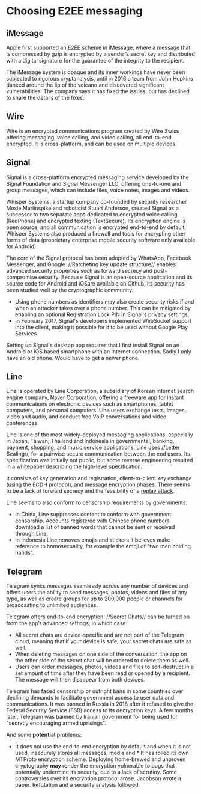 # Choosing E2EE messaging

## iMessage
Apple first supported an E2EE scheme in iMessage, where a message that is compressed by gzip is encrypted by a sender’s secret key and distributed with a digital signature for the guarantee of the integrity to the recipient. 

The iMessage system is opaque and its inner workings have never been subjected to rigorous cryptanalysis, until in 2016 a team from John Hopkins danced around the lip of the volcano and discovered significant vulnerabilities. The company says it has fixed the issues, but has declined to share the details of the fixes.

## Wire
Wire is an encrypted communications program created by Wire Swiss offering messaging, voice calling, and video calling, all end-to-end encrypted. It is cross-platform, and can be used on multiple devices.

## Signal
Signal is a cross-platform encrypted messaging service developed by the Signal Foundation and Signal Messenger LLC, offering one-to-one and group messages, which can include files, voice notes, images and videos.

Whisper Systems, a startup company co-founded by security researcher Moxie Marlinspike and roboticist Stuart Anderson, created Signal as a successor to two separate apps dedicated to encrypted voice calling (RedPhone) and encrypted texting (TextSecure). Its encryption engine is open source, and all communication is encrypted end-to-end by default. Whisper Systems also produced a firewall and tools for encrypting other forms of data (proprietary enterprise mobile security software only available for Android).

The core of the Signal protocol has been adopted by WhatsApp, Facebook Messenger, and Google. //Ratcheting key update structure// enables advanced security properties such as forward secrecy and post-compromise security. Because Signal is an open-source application and its source code for Android and iOSare available on Github, its security has been studied well by the cryptographic community.

* Using phone numbers as identifiers may also create security risks if and when an attacker takes over a phone number. This can be mitigated by enabling an optional Registration Lock PIN in Signal's privacy settings.
* In February 2017, Signal's developers implemented WebSocket support into the client, making it possible for it to be used without Google Play Services.

Setting up Signal's desktop app requires that I first install Signal on an Android or iOS based smartphone with an Internet connection. Sadly I only have an old phone. Would have to get a newer phone. 

## Line
Line is operated by Line Corporation, a subsidiary of Korean internet search engine company, Naver Corporation, offering a freeware app for instant communications on electronic devices such as smartphones, tablet computers, and personal computers. Line users exchange texts, images, video and audio, and conduct free VoIP conversations and video conferences.

Line is one of the most widely-deployed messaging applications, especially in Japan, Taiwan, Thailand and Indonesia in governmental, banking, payment, shopping, and music service applications. Line uses //Letter Sealing//, for a pairwise secure communication between the end users. Its specification was initially not public, but some reverse engineering resulted in a whitepaper describing the high-level specification. 

It consists of key generation and registration, client-to-client key exchange (using the ECDH protocol), and message encryption phases. There seems to be a lack of forward secrecy and the feasibility of a [replay attack](../../../threat-modelling/E2EE-threat-model/attacks/Replay-attack.md).

Line seems to also conform to censorship requirements by governments:
* In China, Line suppresses content to conform with government censorship. Accounts registered with Chinese phone numbers download a list of banned words that cannot be sent or received through Line.
* In Indonesia Line removes emojis and stickers it believes make reference to homosexuality, for example the emoji of "two men holding hands".

## Telegram
Telegram syncs messages seamlessly across any number of devices and offers users the ability to send messages, photos, videos and files of any type, as well as create groups for up to 200,000 people or channels for broadcasting to unlimited audiences. 

Telegram offers end-to-end encryption. //Secret Chats// can be turned on from the app’s advanced settings, in which case:

* All secret chats are device-specific and are not part of the Telegram cloud, meaning that if your device is safe, your secret chats are safe as well.
* When deleting messages on one side of the conversation, the app on the other side of the secret chat will be ordered to delete them as well.
* Users can order messages, photos, videos and files to self-destruct in a set amount of time after they have been read or opened by a recipient. The message will then disappear from both devices.

Telegram has faced censorship or outright bans in some countries over declining demands to facilitate government access to user data and communications. It was banned in Russia in 2018 after it refused to give the Federal Security Service (FSB) access to its decryption keys. A few months later, Telegram was banned by Iranian government for being used for "secretly encouraging armed uprisings".

And some **potential** problems:

* It does not use the end-to-end encryption by default and when it is not used, insecurely stores all messages, media and * It has rolled its own MTProto encryption scheme. Deploying home-brewed and unproven cryptography **may** render the encryption vulnerable to bugs that potentially undermine its security, due to a lack of scrutiny. Some controversies over its encryption protocol arose. Jacobson wrote a paper. Refutation and a security analysis followed.


